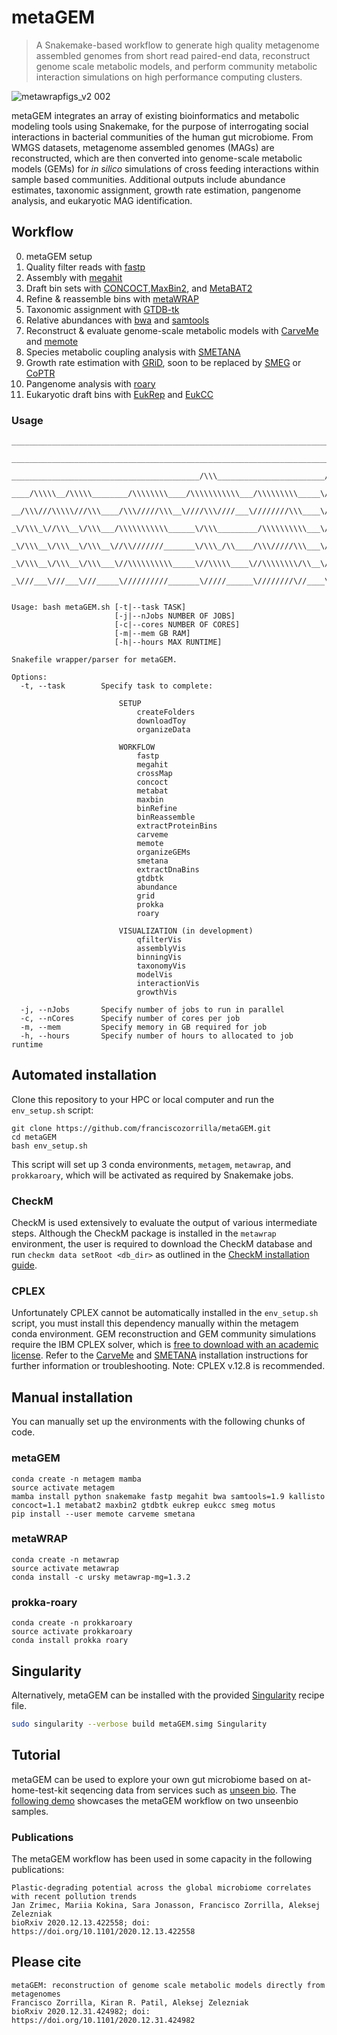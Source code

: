 # metaGEM

> A Snakemake-based workflow to generate high quality metagenome assembled genomes from short read paired-end data, reconstruct genome scale metabolic models, and perform community metabolic interaction simulations on high performance computing clusters.

![metawrapfigs_v2 002](https://user-images.githubusercontent.com/35606471/103545679-ceb71580-4e99-11eb-9862-084115121980.jpeg)

metaGEM integrates an array of existing bioinformatics and metabolic modeling tools using Snakemake, for the purpose of interrogating social interactions in bacterial communities of the human gut microbiome. From WMGS datasets, metagenome assembled genomes (MAGs) are reconstructed, which are then converted into genome-scale metabolic models (GEMs) for *in silico* simulations of cross feeding interactions within sample based communities. Additional outputs include abundance estimates, taxonomic assignment, growth rate estimation, pangenome analysis, and eukaryotic MAG identification.

## Workflow

0. metaGEM setup
1. Quality filter reads with [fastp](https://github.com/OpenGene/fastp)
2. Assembly with [megahit](https://github.com/voutcn/megahit)
3. Draft bin sets with [CONCOCT](https://github.com/BinPro/CONCOCT),[MaxBin2](https://sourceforge.net/projects/maxbin2/), and [MetaBAT2](https://sourceforge.net/projects/maxbin2/)
4. Refine & reassemble bins with [metaWRAP](https://github.com/bxlab/metaWRAP)
5. Taxonomic assignment with [GTDB-tk](https://github.com/Ecogenomics/GTDBTk)
6. Relative abundances with [bwa](https://github.com/lh3/bwa) and [samtools](https://github.com/samtools/samtools)
7. Reconstruct & evaluate genome-scale metabolic models with [CarveMe](https://github.com/cdanielmachado/carveme) and [memote](https://github.com/opencobra/memote)
8. Species metabolic coupling analysis with [SMETANA](https://github.com/cdanielmachado/smetana)
9. Growth rate estimation with [GRiD](https://github.com/ohlab/GRiD), soon to be replaced by [SMEG](https://github.com/ohlab/SMEG) or [CoPTR](https://github.com/tyjo/coptr)
10. Pangenome analysis with [roary](https://github.com/sanger-pathogens/Roary)
11. Eukaryotic draft bins with [EukRep](https://github.com/patrickwest/EukRep) and [EukCC](https://github.com/Finn-Lab/EukCC)

### Usage

```
_________________________________________________________________________/\\\\\\\\\\\\___/\\\\\\\\\\\\\\\___/\\\\____________/\\\\_        
 _______________________________________________________________________/\\\//////////___\/\\\///////////___\/\\\\\\________/\\\\\\_       
  __________________________________________/\\\________________________/\\\______________\/\\\______________\/\\\//\\\____/\\\//\\\_      
   ____/\\\\\__/\\\\\________/\\\\\\\\____/\\\\\\\\\\\___/\\\\\\\\\_____\/\\\____/\\\\\\\__\/\\\\\\\\\\\______\/\\\\///\\\/\\\/_\/\\\_     
    __/\\\///\\\\\///\\\____/\\\/////\\\__\////\\\////___\////////\\\____\/\\\___\/////\\\__\/\\\///////_______\/\\\__\///\\\/___\/\\\_    
     _\/\\\_\//\\\__\/\\\___/\\\\\\\\\\\______\/\\\_________/\\\\\\\\\\___\/\\\_______\/\\\__\/\\\______________\/\\\____\///_____\/\\\_   
      _\/\\\__\/\\\__\/\\\__\//\\///////_______\/\\\_/\\____/\\\/////\\\___\/\\\_______\/\\\__\/\\\______________\/\\\_____________\/\\\_  
       _\/\\\__\/\\\__\/\\\___\//\\\\\\\\\\_____\//\\\\\____\//\\\\\\\\/\\__\//\\\\\\\\\\\\/___\/\\\\\\\\\\\\\\\__\/\\\_____________\/\\\_ 
        _\///___\///___\///_____\//////////_______\/////______\////////\//____\////////////_____\///////////////___\///______________\///__
        
        
Usage: bash metaGEM.sh [-t|--task TASK] 
                       [-j|--nJobs NUMBER OF JOBS] 
                       [-c|--cores NUMBER OF CORES] 
                       [-m|--mem GB RAM] 
                       [-h|--hours MAX RUNTIME]

Snakefile wrapper/parser for metaGEM. 

Options:
  -t, --task        Specify task to complete:

                        SETUP
                            createFolders
                            downloadToy
                            organizeData

                        WORKFLOW
                            fastp 
                            megahit 
                            crossMap 
                            concoct 
                            metabat
                            maxbin 
                            binRefine 
                            binReassemble 
                            extractProteinBins
                            carveme
                            memote
                            organizeGEMs
                            smetana
                            extractDnaBins
                            gtdbtk
                            abundance 
                            grid
                            prokka
                            roary

                        VISUALIZATION (in development)
                            qfilterVis
                            assemblyVis
                            binningVis
                            taxonomyVis
                            modelVis
                            interactionVis
                            growthVis

  -j, --nJobs       Specify number of jobs to run in parallel
  -c, --nCores      Specify number of cores per job
  -m, --mem         Specify memory in GB required for job
  -h, --hours       Specify number of hours to allocated to job runtime
```

## Automated installation

Clone this repository to your HPC or local computer and run the `env_setup.sh` script:

```
git clone https://github.com/franciscozorrilla/metaGEM.git
cd metaGEM
bash env_setup.sh
```

This script will set up 3 conda environments, `metagem`, `metawrap`, and `prokkaroary`, which will be activated as required by Snakemake jobs.

### CheckM

CheckM is used extensively to evaluate the output of various intermediate steps. Although the CheckM package is installed in the `metawrap` environment, the user is required to download the CheckM database and run `checkm data setRoot <db_dir>` as outlined in the [CheckM installation guide](https://github.com/Ecogenomics/CheckM/wiki/Installation#how-to-install-checkm).

### CPLEX

Unfortunately CPLEX cannot be automatically installed in the `env_setup.sh` script, you must install this dependency manually within the metagem conda environment. GEM reconstruction and GEM community simulations require the IBM CPLEX solver, which is [free to download with an academic license](https://www.ibm.com/academic/home). Refer to the [CarveMe](https://carveme.readthedocs.io/en/latest/installation.html) and [SMETANA](https://smetana.readthedocs.io/en/latest/installation.html) installation instructions for further information or troubleshooting. Note: CPLEX v.12.8 is recommended.

## Manual installation

You can manually set up the environments with the following chunks of code.

### metaGEM

```
conda create -n metagem mamba
source activate metagem
mamba install python snakemake fastp megahit bwa samtools=1.9 kallisto concoct=1.1 metabat2 maxbin2 gtdbtk eukrep eukcc smeg motus
pip install --user memote carveme smetana
```

### metaWRAP

```
conda create -n metawrap
source activate metawrap
conda install -c ursky metawrap-mg=1.3.2
```

### prokka-roary

```
conda create -n prokkaroary
source activate prokkaroary
conda install prokka roary
```

## Singularity

Alternatively, metaGEM can be installed with the provided [Singularity](https://sylabs.io/docs/) recipe file.

```bash
sudo singularity --verbose build metaGEM.simg Singularity
```

## Tutorial

metaGEM can be used to explore your own gut microbiome based on at-home-test-kit seqencing data from services such as [unseen bio](https://unseenbio.com/). The [following demo](https://github.com/franciscozorrilla/unseenbio_metaGEM) showcases the metaGEM workflow on two unseenbio samples.

### Publications

The metaGEM workflow has been used in some capacity in the following publications:

```
Plastic-degrading potential across the global microbiome correlates with recent pollution trends
Jan Zrimec, Mariia Kokina, Sara Jonasson, Francisco Zorrilla, Aleksej Zelezniak
bioRxiv 2020.12.13.422558; doi: https://doi.org/10.1101/2020.12.13.422558 
```

## Please cite

```
metaGEM: reconstruction of genome scale metabolic models directly from metagenomes
Francisco Zorrilla, Kiran R. Patil, Aleksej Zelezniak
bioRxiv 2020.12.31.424982; doi: https://doi.org/10.1101/2020.12.31.424982 
```

